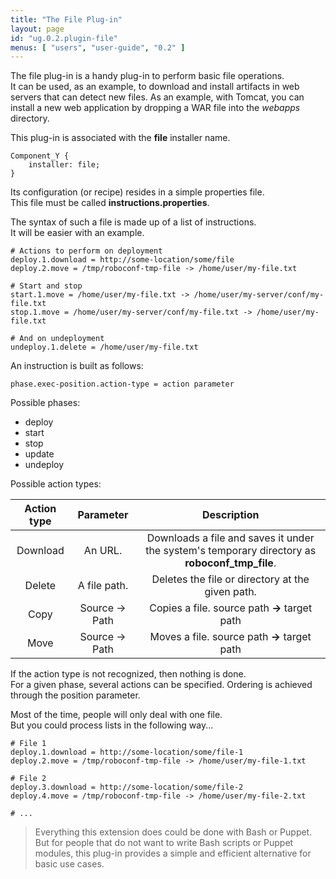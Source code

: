 ```yaml
---
title: "The File Plug-in"
layout: page
id: "ug.0.2.plugin-file"
menus: [ "users", "user-guide", "0.2" ]
---
```


The file plug-in is a handy plug-in to perform basic file operations.  
It can be used, as an example, to download and install artifacts in web servers
that can detect new files. As an example, with Tomcat, you can install a new web application
by dropping a WAR file into the *webapps* directory.

This plug-in is associated with the **file** installer name.

	Component_Y {
		installer: file;
	}

Its configuration (or recipe) resides in a simple properties file.  
This file must be called **instructions.properties**.

The syntax of such a file is made up of a list of instructions.  
It will be easier with an example.

```properties
# Actions to perform on deployment
deploy.1.download = http://some-location/some/file
deploy.2.move = /tmp/roboconf-tmp-file -> /home/user/my-file.txt

# Start and stop
start.1.move = /home/user/my-file.txt -> /home/user/my-server/conf/my-file.txt
stop.1.move = /home/user/my-server/conf/my-file.txt -> /home/user/my-file.txt

# And on undeployment
undeploy.1.delete = /home/user/my-file.txt
```

An instruction is built as follows:

	phase.exec-position.action-type = action parameter

Possible phases:

* deploy
* start
* stop
* update
* undeploy

Possible action types:

| Action type | Parameter | Description |
| :---------: | :-------: | :---------: |
| Download | An URL. | Downloads a file and saves it under the system's temporary directory as **roboconf_tmp_file**. |
| Delete | A file path. | Deletes the file or directory at the given path. |
| Copy | Source -> Path | Copies a file. source path **->** target path |
| Move | Source -> Path | Moves a file. source path **->** target path |


If the action type is not recognized, then nothing is done.  
For a given phase, several actions can be specified. Ordering is achieved through the position parameter.

Most of the time, people will only deal with one file.  
But you could process lists in the following way...

```properties
# File 1
deploy.1.download = http://some-location/some/file-1
deploy.2.move = /tmp/roboconf-tmp-file -> /home/user/my-file-1.txt

# File 2
deploy.3.download = http://some-location/some/file-2
deploy.4.move = /tmp/roboconf-tmp-file -> /home/user/my-file-2.txt

# ...
```

> Everything this extension does could be done with Bash or Puppet.  
> But for people that do not want to write Bash scripts or Puppet modules,
> this plug-in provides a simple and efficient alternative for basic use cases.
